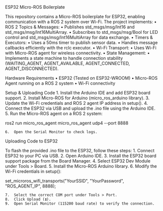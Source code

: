 ESP32 Micro-ROS Boilerplate

This repository contains a Micro-ROS boilerplate for ESP32, enabling communication with a ROS 2 system over Wi-Fi. The project implements:
	•	ROS 2 Topics & Messages:
	•	Publishes std_msgs/msg/Int16 and std_msgs/msg/Int16MultiArray.
	•	Subscribes to std_msgs/msg/Bool for LED control and std_msgs/msg/Int16MultiArray for data exchange.
	•	Timers & Executors:
	•	Uses a 50ms timer to publish sensor data.
	•	Handles message callbacks efficiently with the rclc executor.
	•	Wi-Fi Transport:
	•	Uses Wi-Fi with Micro-ROS agent for wireless connectivity.
	•	State Management:
	•	Implements a state machine to handle connection stability (WAITING_AGENT, AGENT_AVAILABLE, AGENT_CONNECTED, AGENT_DISCONNECTED).

Hardware Requirements
	•	ESP32 (Tested on ESP32-WROOM)
	•	Micro-ROS Agent running on a ROS 2 system
	•	Wi-Fi connectivity

Setup & Uploading Code
	1.	Install the Arduino IDE and add ESP32 board support.
	2.	Install Micro-ROS for Arduino (micro_ros_arduino library).
	3.	Update the Wi-Fi credentials and ROS 2 agent IP address in setup().
	4.	Connect the ESP32 via USB and upload the .ino file using the Arduino IDE.
	5.	Run the Micro-ROS agent on a ROS 2 system:

ros2 run micro_ros_agent micro_ros_agent udp4 --port 8888


	6.	Open the Serial Monitor to check logs.

Uploading Code to ESP32

To flash the provided .ino file to the ESP32, follow these steps:
	1.	Connect ESP32 to your PC via USB.
	2.	Open Arduino IDE.
	3.	Install the ESP32 board support package from the Board Manager.
	4.	Select ESP32 Dev Module under Tools > Board.
	5.	Install the Micro-ROS Arduino library.
	6.	Modify the Wi-Fi credentials in setup():

set_microros_wifi_transports("YourSSID", "YourPassword", "ROS_AGENT_IP", 8888);


	7.	Select the correct COM port under Tools > Port.
	8.	Click Upload (⏫).
	9.	Open Serial Monitor (115200 baud rate) to verify the connection.
